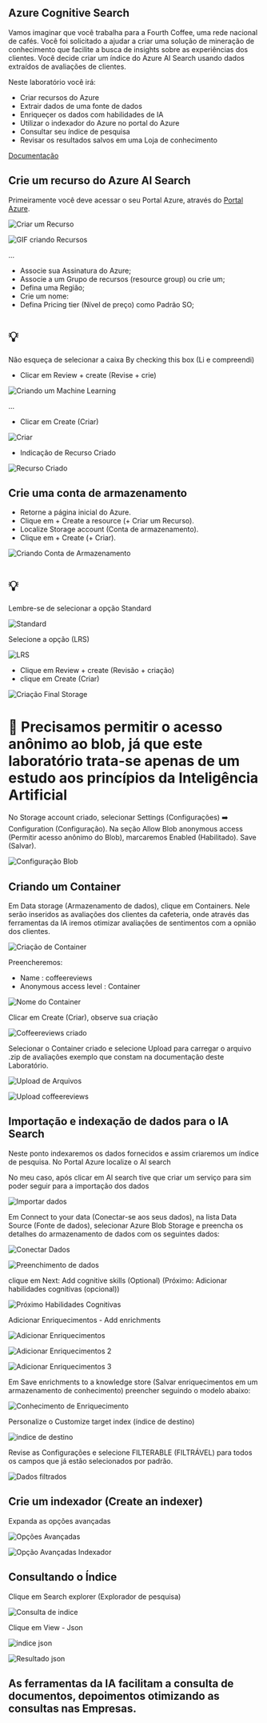 ## Azure Cognitive Search

Vamos imaginar que você trabalha para a Fourth Coffee, uma rede nacional de cafés. Você foi solicitado a ajudar a criar uma solução de mineração de conhecimento que facilite a busca de insights sobre as experiências dos clientes. Você decide criar um índice do Azure AI Search usando dados extraídos de avaliações de clientes.

Neste laboratório você irá:

- Criar recursos do Azure
- Extrair dados de uma fonte de dados
- Enriqueçer os dados com habilidades de IA
- Utilizar o indexador do Azure no portal do Azure
- Consultar seu índice de pesquisa
- Revisar os resultados salvos em uma Loja de conhecimento

[Documentação](https://microsoftlearning.github.io/mslearn-ai-fundamentals/Instructions/Labs/11-ai-search.html)

## Crie um recurso do Azure Al Search

Primeiramente você deve acessar o seu Portal Azure, através do [Portal Azure](https://portal.azure.com/learn.docs.microsoft.com?azure-portal=true).

![Criar um Recurso](https://github.com/cezarscarvalho/DIO-Projeto-Microsoft-Speech/assets/158849910/0c9f2c5d-aeaa-44f8-bfb6-3dbb594bce46)

![GIF criando Recursos](https://github.com/cezarscarvalho/DIO-Projeto-Microsoft-Cognitive/assets/158849910/ca7b0b37-4ea0-4191-8b03-31555c3cc476)





...

- Associe sua Assinatura do Azure;
- Associe a um Grupo de recursos (resource group) ou crie um;
- Defina uma Região;
- Crie um nome:
- Defina Pricing tier (Nível de preço) como Padrão SO;


# 💡
 Não esqueça de selecionar a caixa By checking this box (Li e compreendi)
 - Clicar em Review + create (Revise + crie)


![Criando um Machine Learning](https://github.com/cezarscarvalho/DIO-Projeto-Microsoft-Speech/assets/158849910/5d6ba3ac-edb9-4c06-bcad-16d10b6aee3d)

...

- Clicar em Create (Criar)

![Criar](https://github.com/cezarscarvalho/DIO-Projeto-Microsoft-Speech/assets/158849910/b6a61abf-433f-4138-bc00-74c433a5233a)

- Indicação de Recurso Criado

![Recurso Criado](https://github.com/cezarscarvalho/DIO-Projeto-Microsoft-Speech/assets/158849910/33ed6feb-fe44-4bf6-bb62-ec8083fd30df)

## Crie uma conta de armazenamento

- Retorne a página inicial do Azure.
- Clique em + Create a resource (+ Criar um Recurso).
- Localize Storage account (Conta de armazenamento).
- Clique em + Create (+ Criar).

![Criando Conta de Armazenamento](https://github.com/cezarscarvalho/DIO-Projeto-Microsoft-Cognitive/assets/158849910/dd6659e1-17fd-4599-9645-fca6e81da963)

#  💡

Lembre-se de selecionar a opção Standard

![Standard](https://github.com/cezarscarvalho/DIO-Projeto-Microsoft-Cognitive/assets/158849910/b4662c2e-57f0-4cb5-9086-8e395f1338f8)

Selecione a opção (LRS)

![LRS](https://github.com/cezarscarvalho/DIO-Projeto-Microsoft-Cognitive/assets/158849910/a0db7a1a-931f-463e-93aa-46c13a3977e1)

- Clique em Review + create (Revisão + criação)
- clique em Create (Criar)

![Criação Final Storage](https://github.com/cezarscarvalho/DIO-Projeto-Microsoft-Cognitive/assets/158849910/cf7d59b6-15bd-4796-bea9-3efdef079b73)

# 📒 Precisamos permitir o acesso anônimo ao blob, já que este laboratório trata-se apenas de um estudo aos princípios da Inteligência Artificial

No Storage account criado, selecionar Settings (Configurações) ➡️ Configuration (Configuração). Na seção Allow Blob anonymous access (Permitir acesso anônimo do Blob), marcaremos Enabled (Habilitado). Save (Salvar).

![Configuração Blob](https://github.com/cezarscarvalho/DIO-Projeto-Microsoft-Cognitive/assets/158849910/3e5cbfe7-22be-40d7-a996-c3b496e8b948)

## Criando um Container

Em Data storage (Armazenamento de dados), clique em Containers.
Nele serão inseridos as avaliações dos clientes da cafeteria, onde através das ferramentas da IA iremos otimizar avaliações de sentimentos com a opnião dos clientes.

![Criação de Container](https://github.com/cezarscarvalho/DIO-Projeto-Microsoft-Cognitive/assets/158849910/1e194603-1ea1-4fe2-a163-ca16ac158720)

Preencheremos:
- Name : coffeereviews
- Anonymous access level : Container

![Nome do Container](https://github.com/cezarscarvalho/DIO-Projeto-Microsoft-Cognitive/assets/158849910/16417bd0-cd5e-4949-98b3-706567d6e19a)

Clicar em Create (Criar), observe sua criação

![Coffeereviews criado](https://github.com/cezarscarvalho/DIO-Projeto-Microsoft-Cognitive/assets/158849910/5ac4afc7-49e9-47a9-b168-95e43da41904)

Selecionar o Container criado e selecione Upload para carregar o arquivo .zip de avaliações exemplo que constam na documentação deste Laboratório.

![Upload de Arquivos](https://github.com/cezarscarvalho/DIO-Projeto-Microsoft-Cognitive/assets/158849910/fd4349a2-1aaf-4786-94ee-e4eff3e77b2b)

![Upload coffeereviews](https://github.com/cezarscarvalho/DIO-Projeto-Microsoft-Cognitive/assets/158849910/ed5b62d3-93e6-45be-8ad1-bbed9665d388)

## Importação e indexação de dados para o IA Search

Neste ponto indexaremos os dados fornecidos e assim criaremos um índice de pesquisa.
No Portal Azure localize o Al search 

No meu caso, após clicar em Al search tive que criar um serviço para sim poder seguir para a importação dos dados

![Importar dados](https://github.com/cezarscarvalho/DIO-Projeto-Microsoft-Cognitive/assets/158849910/70083726-b226-4cef-b8c6-cc7ea8e887e6)

Em Connect to your data (Conectar-se aos seus dados), na lista Data Source (Fonte de dados), selecionar Azure Blob Storage e preencha os detalhes do armazenamento de dados com os seguintes dados:

![Conectar Dados](https://github.com/cezarscarvalho/DIO-Projeto-Microsoft-Cognitive/assets/158849910/fbfba3dc-f2b7-4738-a21a-63f6907b971b)

![Preenchimento de dados](https://github.com/cezarscarvalho/DIO-Projeto-Microsoft-Cognitive/assets/158849910/b859c6c9-79d3-479c-a972-ea630c41fe04)

clique em Next: Add cognitive skills (Optional) (Próximo: Adicionar habilidades cognitivas (opcional))

![Próximo Habilidades Cognitivas](https://github.com/cezarscarvalho/DIO-Projeto-Microsoft-Cognitive/assets/158849910/a3fdfc62-5d47-4ae3-9f19-3dd01f639435)

Adicionar Enriquecimentos - Add enrichments

![Adicionar Enriquecimentos](https://github.com/cezarscarvalho/DIO-Projeto-Microsoft-Cognitive/assets/158849910/888d4942-3d7d-41eb-92a2-73fc89b034a3)

![Adicionar Enriquecimentos 2](https://github.com/cezarscarvalho/DIO-Projeto-Microsoft-Cognitive/assets/158849910/ae45f2e6-319c-4a96-b910-9a4baf2a06d9)

![Adicionar Enriquecimentos 3](https://github.com/cezarscarvalho/DIO-Projeto-Microsoft-Cognitive/assets/158849910/913578d6-1dfa-44ee-85de-00959e337aa2)

Em Save enrichments to a knowledge store (Salvar enriquecimentos em um armazenamento de conhecimento) preencher seguindo o modelo abaixo:

![Conhecimento de Enriquecimento ](https://github.com/cezarscarvalho/DIO-Projeto-Microsoft-Cognitive/assets/158849910/80cbcdd3-4352-4d16-9fea-2ba569f9219d)

Personalize o Customize target index (índice de destino)

![indice de destino](https://github.com/cezarscarvalho/DIO-Projeto-Microsoft-Cognitive/assets/158849910/432bb66d-3e37-46bb-b19d-9b78e920fde7)

Revise as Configurações e selecione FILTERABLE (FILTRÁVEL) para todos os campos que já estão selecionados por padrão.

![Dados filtrados](https://github.com/cezarscarvalho/DIO-Projeto-Microsoft-Cognitive/assets/158849910/9ac3be0e-646c-43ba-9225-95e53a9273f7)


## Crie um indexador (Create an indexer)

Expanda as opções avançadas

![Opções Avançadas](https://github.com/cezarscarvalho/DIO-Projeto-Microsoft-Cognitive/assets/158849910/a9c2655e-5bc9-4bff-94b8-f85aafb64339)

![Opção Avançadas Indexador](https://github.com/cezarscarvalho/DIO-Projeto-Microsoft-Cognitive/assets/158849910/acf0b235-7082-4765-a63a-e4a3376d58a4)

## Consultando o Índice

Clique em Search explorer (Explorador de pesquisa)

![Consulta de indice](https://github.com/cezarscarvalho/DIO-Projeto-Microsoft-Cognitive/assets/158849910/a2d044d8-908a-4290-8f4b-469276da1d20)

Clique em View - Json

![indice json](https://github.com/cezarscarvalho/DIO-Projeto-Microsoft-Cognitive/assets/158849910/6418affa-8fed-4ffd-9fe0-c996355ddb83)

![Resultado json](https://github.com/cezarscarvalho/DIO-Projeto-Microsoft-Cognitive/assets/158849910/0588cd42-cac3-438e-858d-bb88a016a9fd)


## As ferramentas da IA facilitam a consulta de documentos, depoimentos otimizando as consultas nas Empresas.





